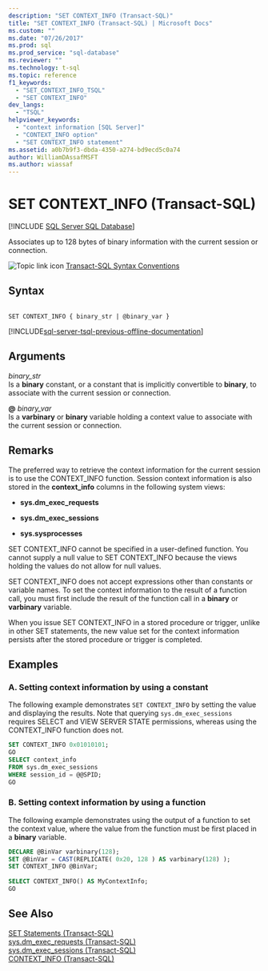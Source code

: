 ```yaml
---
description: "SET CONTEXT_INFO (Transact-SQL)"
title: "SET CONTEXT_INFO (Transact-SQL) | Microsoft Docs"
ms.custom: ""
ms.date: "07/26/2017"
ms.prod: sql
ms.prod_service: "sql-database"
ms.reviewer: ""
ms.technology: t-sql
ms.topic: reference
f1_keywords: 
  - "SET_CONTEXT_INFO_TSQL"
  - "SET CONTEXT_INFO"
dev_langs: 
  - "TSQL"
helpviewer_keywords: 
  - "context information [SQL Server]"
  - "CONTEXT_INFO option"
  - "SET CONTEXT_INFO statement"
ms.assetid: a0b7b9f3-dbda-4350-a274-bd9ecd5c0a74
author: WilliamDAssafMSFT
ms.author: wiassaf
---
```

# SET CONTEXT_INFO (Transact-SQL)
[!INCLUDE [SQL Server SQL Database](../../includes/applies-to-version/sql-asdb.md)]

  Associates up to 128 bytes of binary information with the current session or connection.  
  
 ![Topic link icon](../../database-engine/configure-windows/media/topic-link.gif "Topic link icon") [Transact-SQL Syntax Conventions](../../t-sql/language-elements/transact-sql-syntax-conventions-transact-sql.md)  
  
## Syntax  
  
```syntaxsql
  
SET CONTEXT_INFO { binary_str | @binary_var }  
```  
  
[!INCLUDE[sql-server-tsql-previous-offline-documentation](../../includes/sql-server-tsql-previous-offline-documentation.md)]

## Arguments
 *binary_str*  
 Is a **binary** constant, or a constant that is implicitly convertible to **binary**, to associate with the current session or connection.  
  
 **@** *binary_var*  
 Is a **varbinary** or **binary** variable holding a context value to associate with the current session or connection.  
  
## Remarks  
 The preferred way to retrieve the context information for the current session is to use the CONTEXT_INFO function. Session context information is also stored in the **context_info** columns in the following system views:  
  
-   **sys.dm_exec_requests**  
  
-   **sys.dm_exec_sessions**  
  
-   **sys.sysprocesses**  
  
 SET CONTEXT_INFO cannot be specified in a user-defined function. You cannot supply a null value to SET CONTEXT_INFO because the views holding the values do not allow for null values.  
  
 SET CONTEXT_INFO does not accept expressions other than constants or variable names. To set the context information to the result of a function call, you must first include the result of the function call in a **binary** or **varbinary** variable.  
  
 When you issue SET CONTEXT_INFO in a stored procedure or trigger, unlike in other SET statements, the new value set for the context information persists after the stored procedure or trigger is completed.  
  
## Examples  
  
### A. Setting context information by using a constant  
 The following example demonstrates `SET CONTEXT_INFO` by setting the value and displaying the results. Note that querying `sys.dm_exec_sessions` requires SELECT and VIEW SERVER STATE permissions, whereas using the CONTEXT_INFO function does not.  
  
```sql
SET CONTEXT_INFO 0x01010101;  
GO  
SELECT context_info   
FROM sys.dm_exec_sessions  
WHERE session_id = @@SPID;  
GO  
```  
  
### B. Setting context information by using a function  
 The following example demonstrates using the output of a function to set the context value, where the value from the function must be first placed in a **binary** variable.  
  
```sql
DECLARE @BinVar varbinary(128);  
SET @BinVar = CAST(REPLICATE( 0x20, 128 ) AS varbinary(128) );  
SET CONTEXT_INFO @BinVar;  
  
SELECT CONTEXT_INFO() AS MyContextInfo;  
GO  
```  
  
## See Also  
 [SET Statements &#40;Transact-SQL&#41;](../../t-sql/statements/set-statements-transact-sql.md)   
 [sys.dm_exec_requests &#40;Transact-SQL&#41;](../../relational-databases/system-dynamic-management-views/sys-dm-exec-requests-transact-sql.md)   
 [sys.dm_exec_sessions &#40;Transact-SQL&#41;](../../relational-databases/system-dynamic-management-views/sys-dm-exec-sessions-transact-sql.md)   
 [CONTEXT_INFO  &#40;Transact-SQL&#41;](../../t-sql/functions/context-info-transact-sql.md)  
  
  

